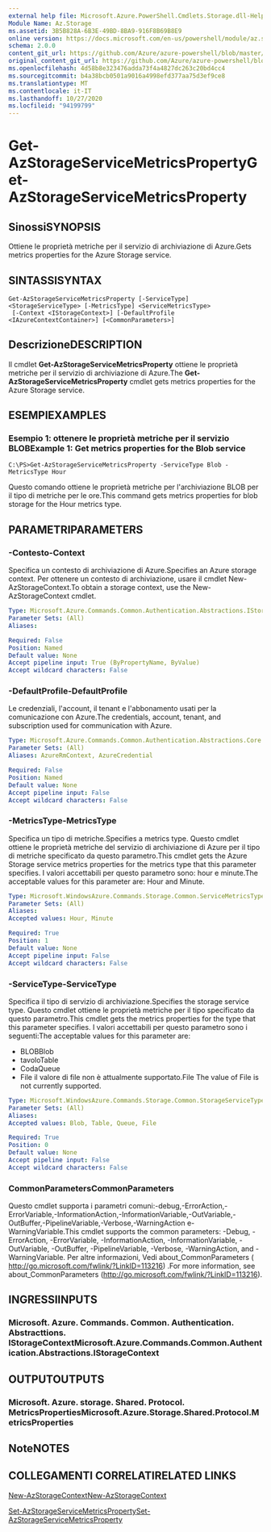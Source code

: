 ```yaml
---
external help file: Microsoft.Azure.PowerShell.Cmdlets.Storage.dll-Help.xml
Module Name: Az.Storage
ms.assetid: 3B5B828A-6B3E-49BD-8BA9-916F8B69B8E9
online version: https://docs.microsoft.com/en-us/powershell/module/az.storage/get-azstorageservicemetricsproperty
schema: 2.0.0
content_git_url: https://github.com/Azure/azure-powershell/blob/master/src/Storage/Storage.Management/help/Get-AzStorageServiceMetricsProperty.md
original_content_git_url: https://github.com/Azure/azure-powershell/blob/master/src/Storage/Storage.Management/help/Get-AzStorageServiceMetricsProperty.md
ms.openlocfilehash: 4d58b8e323476adda73f4a4827dc263c20bd4cc4
ms.sourcegitcommit: b4a38bcb0501a9016a4998efd377aa75d3ef9ce8
ms.translationtype: MT
ms.contentlocale: it-IT
ms.lasthandoff: 10/27/2020
ms.locfileid: "94199799"
---
```

# <span data-ttu-id="fa9de-101">Get-AzStorageServiceMetricsProperty</span><span class="sxs-lookup"><span data-stu-id="fa9de-101">Get-AzStorageServiceMetricsProperty</span></span>

## <span data-ttu-id="fa9de-102">Sinossi</span><span class="sxs-lookup"><span data-stu-id="fa9de-102">SYNOPSIS</span></span>
<span data-ttu-id="fa9de-103">Ottiene le proprietà metriche per il servizio di archiviazione di Azure.</span><span class="sxs-lookup"><span data-stu-id="fa9de-103">Gets metrics properties for the Azure Storage service.</span></span>

## <span data-ttu-id="fa9de-104">SINTASSI</span><span class="sxs-lookup"><span data-stu-id="fa9de-104">SYNTAX</span></span>

```
Get-AzStorageServiceMetricsProperty [-ServiceType] <StorageServiceType> [-MetricsType] <ServiceMetricsType>
 [-Context <IStorageContext>] [-DefaultProfile <IAzureContextContainer>] [<CommonParameters>]
```

## <span data-ttu-id="fa9de-105">Descrizione</span><span class="sxs-lookup"><span data-stu-id="fa9de-105">DESCRIPTION</span></span>
<span data-ttu-id="fa9de-106">Il cmdlet **Get-AzStorageServiceMetricsProperty** ottiene le proprietà metriche per il servizio di archiviazione di Azure.</span><span class="sxs-lookup"><span data-stu-id="fa9de-106">The **Get-AzStorageServiceMetricsProperty** cmdlet gets metrics properties for the Azure Storage service.</span></span>

## <span data-ttu-id="fa9de-107">ESEMPI</span><span class="sxs-lookup"><span data-stu-id="fa9de-107">EXAMPLES</span></span>

### <span data-ttu-id="fa9de-108">Esempio 1: ottenere le proprietà metriche per il servizio BLOB</span><span class="sxs-lookup"><span data-stu-id="fa9de-108">Example 1: Get metrics properties for the Blob service</span></span>
```
C:\PS>Get-AzStorageServiceMetricsProperty -ServiceType Blob -MetricsType Hour
```

<span data-ttu-id="fa9de-109">Questo comando ottiene le proprietà metriche per l'archiviazione BLOB per il tipo di metriche per le ore.</span><span class="sxs-lookup"><span data-stu-id="fa9de-109">This command gets metrics properties for blob storage for the Hour metrics type.</span></span>

## <span data-ttu-id="fa9de-110">PARAMETRI</span><span class="sxs-lookup"><span data-stu-id="fa9de-110">PARAMETERS</span></span>

### <span data-ttu-id="fa9de-111">-Contesto</span><span class="sxs-lookup"><span data-stu-id="fa9de-111">-Context</span></span>
<span data-ttu-id="fa9de-112">Specifica un contesto di archiviazione di Azure.</span><span class="sxs-lookup"><span data-stu-id="fa9de-112">Specifies an Azure storage context.</span></span>
<span data-ttu-id="fa9de-113">Per ottenere un contesto di archiviazione, usare il cmdlet New-AzStorageContext.</span><span class="sxs-lookup"><span data-stu-id="fa9de-113">To obtain a storage context, use the New-AzStorageContext cmdlet.</span></span>

```yaml
Type: Microsoft.Azure.Commands.Common.Authentication.Abstractions.IStorageContext
Parameter Sets: (All)
Aliases:

Required: False
Position: Named
Default value: None
Accept pipeline input: True (ByPropertyName, ByValue)
Accept wildcard characters: False
```

### <span data-ttu-id="fa9de-114">-DefaultProfile</span><span class="sxs-lookup"><span data-stu-id="fa9de-114">-DefaultProfile</span></span>
<span data-ttu-id="fa9de-115">Le credenziali, l'account, il tenant e l'abbonamento usati per la comunicazione con Azure.</span><span class="sxs-lookup"><span data-stu-id="fa9de-115">The credentials, account, tenant, and subscription used for communication with Azure.</span></span>

```yaml
Type: Microsoft.Azure.Commands.Common.Authentication.Abstractions.Core.IAzureContextContainer
Parameter Sets: (All)
Aliases: AzureRmContext, AzureCredential

Required: False
Position: Named
Default value: None
Accept pipeline input: False
Accept wildcard characters: False
```

### <span data-ttu-id="fa9de-116">-MetricsType</span><span class="sxs-lookup"><span data-stu-id="fa9de-116">-MetricsType</span></span>
<span data-ttu-id="fa9de-117">Specifica un tipo di metriche.</span><span class="sxs-lookup"><span data-stu-id="fa9de-117">Specifies a metrics type.</span></span>
<span data-ttu-id="fa9de-118">Questo cmdlet ottiene le proprietà metriche del servizio di archiviazione di Azure per il tipo di metriche specificato da questo parametro.</span><span class="sxs-lookup"><span data-stu-id="fa9de-118">This cmdlet gets the Azure Storage service metrics properties for the metrics type that this parameter specifies.</span></span>
<span data-ttu-id="fa9de-119">I valori accettabili per questo parametro sono: hour e minute.</span><span class="sxs-lookup"><span data-stu-id="fa9de-119">The acceptable values for this parameter are: Hour and Minute.</span></span>

```yaml
Type: Microsoft.WindowsAzure.Commands.Storage.Common.ServiceMetricsType
Parameter Sets: (All)
Aliases:
Accepted values: Hour, Minute

Required: True
Position: 1
Default value: None
Accept pipeline input: False
Accept wildcard characters: False
```

### <span data-ttu-id="fa9de-120">-ServiceType</span><span class="sxs-lookup"><span data-stu-id="fa9de-120">-ServiceType</span></span>
<span data-ttu-id="fa9de-121">Specifica il tipo di servizio di archiviazione.</span><span class="sxs-lookup"><span data-stu-id="fa9de-121">Specifies the storage service type.</span></span>
<span data-ttu-id="fa9de-122">Questo cmdlet ottiene le proprietà metriche per il tipo specificato da questo parametro.</span><span class="sxs-lookup"><span data-stu-id="fa9de-122">This cmdlet gets the metrics properties for the type that this parameter specifies.</span></span>
<span data-ttu-id="fa9de-123">I valori accettabili per questo parametro sono i seguenti:</span><span class="sxs-lookup"><span data-stu-id="fa9de-123">The acceptable values for this parameter are:</span></span>
- <span data-ttu-id="fa9de-124">BLOB</span><span class="sxs-lookup"><span data-stu-id="fa9de-124">Blob</span></span> 
- <span data-ttu-id="fa9de-125">tavolo</span><span class="sxs-lookup"><span data-stu-id="fa9de-125">Table</span></span>
- <span data-ttu-id="fa9de-126">Coda</span><span class="sxs-lookup"><span data-stu-id="fa9de-126">Queue</span></span>
- <span data-ttu-id="fa9de-127">File il valore di file non è attualmente supportato.</span><span class="sxs-lookup"><span data-stu-id="fa9de-127">File The value of File is not currently supported.</span></span>

```yaml
Type: Microsoft.WindowsAzure.Commands.Storage.Common.StorageServiceType
Parameter Sets: (All)
Aliases:
Accepted values: Blob, Table, Queue, File

Required: True
Position: 0
Default value: None
Accept pipeline input: False
Accept wildcard characters: False
```

### <span data-ttu-id="fa9de-128">CommonParameters</span><span class="sxs-lookup"><span data-stu-id="fa9de-128">CommonParameters</span></span>
<span data-ttu-id="fa9de-129">Questo cmdlet supporta i parametri comuni:-debug,-ErrorAction,-ErrorVariable,-InformationAction,-InformationVariable,-OutVariable,-OutBuffer,-PipelineVariable,-Verbose,-WarningAction e-WarningVariable.</span><span class="sxs-lookup"><span data-stu-id="fa9de-129">This cmdlet supports the common parameters: -Debug, -ErrorAction, -ErrorVariable, -InformationAction, -InformationVariable, -OutVariable, -OutBuffer, -PipelineVariable, -Verbose, -WarningAction, and -WarningVariable.</span></span> <span data-ttu-id="fa9de-130">Per altre informazioni, Vedi about_CommonParameters ( http://go.microsoft.com/fwlink/?LinkID=113216) .</span><span class="sxs-lookup"><span data-stu-id="fa9de-130">For more information, see about_CommonParameters (http://go.microsoft.com/fwlink/?LinkID=113216).</span></span>

## <span data-ttu-id="fa9de-131">INGRESSI</span><span class="sxs-lookup"><span data-stu-id="fa9de-131">INPUTS</span></span>

### <span data-ttu-id="fa9de-132">Microsoft. Azure. Commands. Common. Authentication. Abstracttions. IStorageContext</span><span class="sxs-lookup"><span data-stu-id="fa9de-132">Microsoft.Azure.Commands.Common.Authentication.Abstractions.IStorageContext</span></span>

## <span data-ttu-id="fa9de-133">OUTPUT</span><span class="sxs-lookup"><span data-stu-id="fa9de-133">OUTPUTS</span></span>

### <span data-ttu-id="fa9de-134">Microsoft. Azure. storage. Shared. Protocol. MetricsProperties</span><span class="sxs-lookup"><span data-stu-id="fa9de-134">Microsoft.Azure.Storage.Shared.Protocol.MetricsProperties</span></span>

## <span data-ttu-id="fa9de-135">Note</span><span class="sxs-lookup"><span data-stu-id="fa9de-135">NOTES</span></span>

## <span data-ttu-id="fa9de-136">COLLEGAMENTI CORRELATI</span><span class="sxs-lookup"><span data-stu-id="fa9de-136">RELATED LINKS</span></span>

[<span data-ttu-id="fa9de-137">New-AzStorageContext</span><span class="sxs-lookup"><span data-stu-id="fa9de-137">New-AzStorageContext</span></span>](./New-AzStorageContext.md)

[<span data-ttu-id="fa9de-138">Set-AzStorageServiceMetricsProperty</span><span class="sxs-lookup"><span data-stu-id="fa9de-138">Set-AzStorageServiceMetricsProperty</span></span>](./Set-AzStorageServiceMetricsProperty.md)


